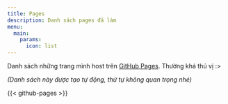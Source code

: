 ```yaml
---
title: Pages
description: Danh sách pages đã làm
menu:
  main:
    params:
      icon: list
---
```


Danh sách những trang mình host trên [GitHub Pages](https://pages.github.com/). Thường khá thú vị :>

_(Danh sách này được tạo tự động, thứ tự không quan trọng nhé)_

{{< github-pages >}}
